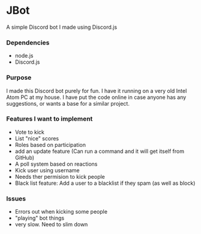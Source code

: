 # JBot
 A simple Discord bot I made using Discord.js

### Dependencies
- node.js
- Discord.js  

### Purpose

I made this Discord bot purely for fun. I have it running on a very old Intel Atom PC at my house. I have put the code online in case anyone has any suggestions, or wants a base for a similar project.

### Features I want to implement

- Vote to kick
- List "nice" scores
- Roles based on participation
- add an update feature (Can run a command and it will get itself from GitHub)
- A poll system based on reactions
- Kick user using username 
- Needs ther permision to kick people 
- Black list feature: Add a user to a blacklist if they spam (as well as block)


### Issues 

- Errors out when kicking some people 
- "playing" bot things 
- very slow. Need to slim down 
